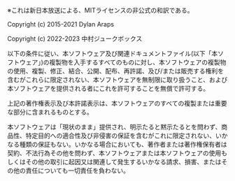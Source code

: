 ※これは新日本放送による、MITライセンスの非公式の和訳である。

Copyright (c) 2015-2021 Dylan Araps

Copyright (c) 2022-2023 中村ジュークボックス

以下の条件に従い、本ソフトウェア及び関連ドキュメントファイル(以下「本ソフトウェア」)の複製物を入手するすべてのものに対し、本ソフトウェアの複製物の使用、複製、修正、結合、公開、配布、再許諾、及び/または販売する権利を含むがこれらに限定されない、本ソフトウェアを無制限に取り扱うこと、および本ソフトウェアを提供される者にこれを許可することを無償で許可する。

上記の著作権表示及び本許諾表示は、本ソフトウェアのすべての複製または重要な部分に含まれるものとする。

本ソフトウェアは「現状のまま」提供され、明示たると黙示たるとを問わず、商品性、特定目的への適合性及び非侵害の保証を含むがこれに限定されない、いかなる種類の保証もない。いかなる場合においても、著作者または著作権保有者は契約、不法行為その他を問わず、本ソフトウェアまたは本ソフトウェアの使用もしくはその他の取引に起因又は関連して発生するいかなる請求、損害、またはその他の責任についても一切責任を負わない。
